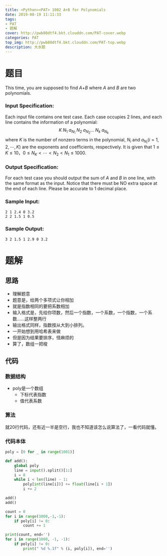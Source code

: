 ```yaml
---
title: <Python><PAT> 1002 A+B for Polynomials
date: 2019-08-19 11:11:33
tags: 
- PAT
- 题解
cover: http://pwb80dtf4.bkt.clouddn.com/PAT-cover.webp
categories: PAT
top_img: http://pwb80dtf4.bkt.clouddn.com/PAT-top.webp
description: 大水题
---
```


# 题目

This time, you are supposed to find *A*+*B* where *A* and *B* are two polynomials.

### Input Specification:

Each input file contains one test case. Each case occupies 2 lines, and each line contains the information of a polynomial:
$$
K\;N_1\; a_{N_1} \;N_2\; a_{N_2} ... \;N_k\; a_{N_k}
$$
where $K$ is the number of nonzero terms in the polynomial, $N_i$ and $a_{N_i}(i=1,2,⋯,K)$ are the exponents and coefficients, respectively. It is given that $1≤K≤10，0≤N_K<⋯<N_2<N_1≤1000.$

### Output Specification:

For each test case you should output the sum of *A* and *B* in one line, with the same format as the input. Notice that there must be NO extra space at the end of each line. Please be accurate to 1 decimal place.

### Sample Input:

```in
2 1 2.4 0 3.2
2 2 1.5 1 0.5
```

### Sample Output:

```out
3 2 1.5 1 2.9 0 3.2
```

# 题解

## 思路

+ 理解题意
+ 题意是，给两个多项式让你相加
+ 就是指数相同的要把系数相加
+ 输入格式是，先给你项数，然后一个指数，一个系数，一个指数，一个系数……这样整两行
+ 输出格式同样，指数按从大到小排列。
+ 一开始想到用哈希表来做
+ 但是因为结果要排序，怪麻烦的
+ 算了，数组一把梭

## 代码

### 数据结构

+ poly是一个数组
  + 下标代表指数
  + 值代表系数

### 算法

就20行代码，还有近一半是空行，我也不知道该怎么说算法了，一看代码就懂。

### 代码本体

```python
poly = [0 for _ in range(1001)]

def add():
    global poly
    line = input().split()[1:]
    i = 0
    while i < len(line) - 1:
        poly[int(line[i])] += float(line[i + 1])
        i += 2

add()
add()

count = 0
for i in range(1000,-1,-1):
    if poly[i] != 0:
        count += 1

print(count, end='')
for i in range(1000, -1, -1):
    if poly[i] != 0:
        print(" %d %.1f" % (i, poly[i]), end='')
```

